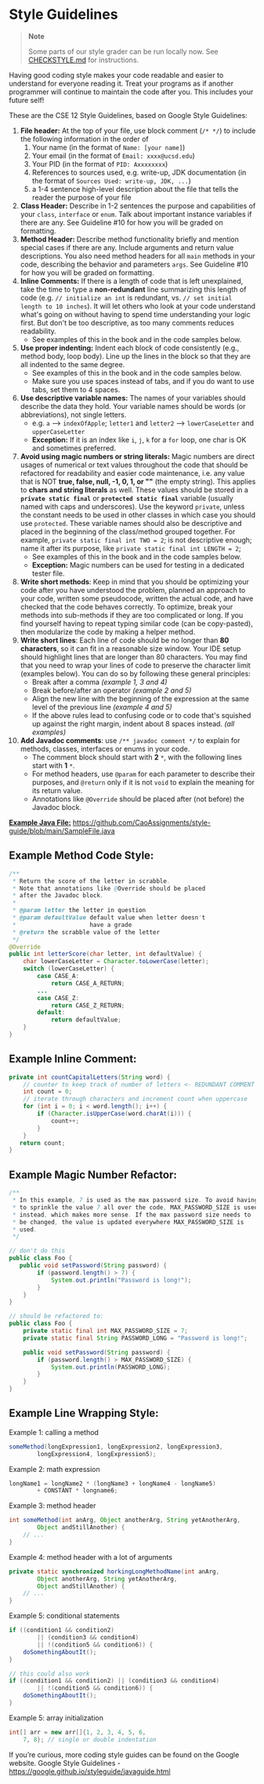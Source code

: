# Style Guidelines

> **Note**
>
> Some parts of our style grader can be run locally now. See [CHECKSTYLE.md](CHECKSTYLE.md) for instructions.


Having good coding style makes your code readable and easier to understand for everyone reading it. Treat your programs as if another programmer will continue to maintain the code after you. This includes your future self!

These are the CSE 12 Style Guidelines, based on Google Style Guidelines:

1. **File header:** At the top of your file, use block comment (`/* */`) to include the following information in the order of
   1. Your name (in the format of `Name: [your name]`)
   2. Your email (in the format of `Email: xxxx@ucsd.edu`)
   3. Your PID (in the format of `PID: Axxxxxxxx`)
   4. References to sources used, e.g. write-up, JDK documentation (in the format of `Sources Used: write-up, JDK, ...`)
   5. a 1-4 sentence high-level description about the file that tells the reader the purpose of your file
2. **Class Header:** Describe in 1-2 sentences the purpose and capabilities of your `class`, `interface` or `enum`. Talk about important instance variables if there are any. See Guideline #10 for how you will be graded on formatting. 
3. **Method Header:** Describe method functionality briefly and mention special cases if there are any. Include arguments and return value descriptions. You also need method headers for all `main` methods in your code, describing the behavior and parameters `args`. See Guideline #10 for how you will be graded on formatting.
4. **Inline Comments:** If there is a length of code that is left unexplained, take the time to type a **non-redundant** line summarizing this length of code (e.g. `// initialize an int` is redundant, vs. `// set initial length to 10 inches`). It will let others who look at your code understand what's going on without having to spend time understanding your logic first. But don't be too descriptive, as too many comments reduces readability.
    - See examples of this in the book and in the code samples below.
5. **Use proper indenting:** Indent each block of code consistently (e.g., method body, loop body). Line up the lines in the block so that they are all indented to the same degree.
    - See examples of this in the book and in the code samples below.
    - Make sure you use spaces instead of tabs, and if you do want to use tabs, set them to 4 spaces.
6. **Use descriptive variable names:** The names of your variables should describe the data they hold. Your variable names should be words (or abbreviations), not single letters.
    - e.g. `a` --> `indexOfApple`; `letter1` and `letter2` --> `lowerCaseLetter` and `upperCaseLetter`
    - **Exception:** If it is an index like `i`, `j`, `k` for a `for` loop, one char is OK and sometimes preferred.
7. **Avoid using magic numbers or string literals:** Magic numbers are direct usages of numerical or text values throughout the code that should be refactored for readability and easier code maintenance, i.e. any value that is NOT **true, false, null, -1, 0, 1, or ""** (the empty string). This applies to **chars and string literals** as well. These values should be stored in a **`private static final`** or **`protected static final`** variable (usually named with caps and underscores). Use the keyword `private`, unless the constant needs to be used in other classes in which case you should use `protected`. These variable names should also be descriptive and placed in the beginning of the class/method grouped together. For example, `private static final int TWO = 2`; is not descriptive enough; name it after its purpose, like `private static final int LENGTH = 2`;
    - See examples of this in the book and in the code samples below.
    - **Exception:** Magic numbers can be used for testing in a dedicated tester file.
8. **Write short methods**: Keep in mind that you should be optimizing your code after you have understood the problem, planned an approach to your code, written some pseudocode, written the actual code, and have checked that the code behaves correctly. To optimize, break your methods into sub-methods if they are too complicated or long. If you find yourself having to repeat typing similar code (can be copy-pasted), then modularize the code by making a helper method. 
9. **Write short lines**: Each line of code should be no longer than **80 characters**, so it can fit in a reasonable size window. Your IDE setup should highlight lines that are longer than 80 characters. You may find that you need to wrap your lines of code to preserve the character limit (examples below). You can do so by following these general principles:
    - Break after a comma *(example 1, 3 and 4)*
    - Break before/after an operator *(example 2 and 5)*
    - Align the new line with the beginning of the expression at the same level of the previous line *(example 4 and 5)*
    - If the above rules lead to confusing code or to code that's squished up against the right margin, indent about 8 spaces instead. *(all examples)*
10. **Add Javadoc comments**: use `/** javadoc comment */` to explain for methods, classes, interfaces or enums in your code. 
    - The comment block should start with **2** `*`, with the following lines start with **1** `*`.
    - For method headers, use `@param` for each parameter to describe their purposes, and `@return` only if it is not `void` to explain the meaning for its return value.
    - Annotations like `@Override` should be placed after (not before) the Javadoc block.

<u>**Example Java File:**</u>
https://github.com/CaoAssignments/style-guide/blob/main/SampleFile.java

## Example Method Code Style:
```java
/**	
 * Return the score of the letter in scrabble.
 * Note that annotations like @Override should be placed
 * after the Javadoc block.
 *  
 * @param letter the letter in question
 * @param defaultValue default value when letter doesn't 
 *                     have a grade
 * @return the scrabble value of the letter
 */
@Override
public int letterScore(char letter, int defaultValue) {
    char lowerCaseLetter = Character.toLowerCase(letter);
    switch (lowerCaseLetter) {
        case CASE_A: 
            return CASE_A_RETURN;
        ...
        case CASE_Z: 
            return CASE_Z_RETURN;
        default: 
            return defaultValue;
    }
}
```
## Example Inline Comment:
```java
private int countCapitalLetters(String word) {
    // counter to keep track of number of letters <- REDUNDANT COMMENT
    int count = 0;
    // iterate through characters and increment count when uppercase
    for (int i = 0; i < word.length(); i++) {
        if (Character.isUpperCase(word.charAt(i))) {
            count++;
        }
    }
   return count;
}
```
## Example Magic Number Refactor:
```java
/**
 * In this example, 7 is used as the max password size. To avoid having
 * to sprinkle the value 7 all over the code, MAX_PASSWORD_SIZE is used
 * instead, which makes more sense. If the max password size needs to
 * be changed, the value is updated everywhere MAX_PASSWORD_SIZE is 
 * used.
 */

// don't do this
public class Foo {
   public void setPassword(String password) {
        if (password.length() > 7) {
            System.out.println("Password is long!");
        }
    }
}

// should be refactored to:
public class Foo {
    private static final int MAX_PASSWORD_SIZE = 7;
    private static final String PASSWORD_LONG = "Password is long!";

    public void setPassword(String password) {
        if (password.length() > MAX_PASSWORD_SIZE) {
            System.out.println(PASSWORD_LONG);
        }
    }
}
```

## Example Line Wrapping Style:
Example 1: calling a method
```java
someMethod(longExpression1, longExpression2, longExpression3,
        longExpression4, longExpression5);
```

Example 2: math expression
```java
longName1 = longName2 * (longName3 + longName4 - longName5)
        + CONSTANT * longname6;
```

Example 3: method header
```java
int someMethod(int anArg, Object anotherArg, String yetAnotherArg,
        Object andStillAnother) {
    // ...
}
```

Example 4: method header with a lot of arguments
```java
private static synchronized horkingLongMethodName(int anArg,
        Object anotherArg, String yetAnotherArg,
        Object andStillAnother) {
    // ...
}
```
Example 5: conditional statements
```java
if ((condition1 && condition2)
        || (condition3 && condition4)
        || !(condition5 && condition6)) {
    doSomethingAboutIt();
}

// this could also work
if ((condition1 && condition2) || (condition3 && condition4)
        || !(condition5 && condition6)) {
    doSomethingAboutIt();
}
```
Example 5: array initialization
```java
int[] arr = new arr[]{1, 2, 3, 4, 5, 6,
    7, 8}; // single or double indentation
```
If you’re curious, more coding style guides can be found on the Google website.
Google Style Guidelines - https://google.github.io/styleguide/javaguide.html

